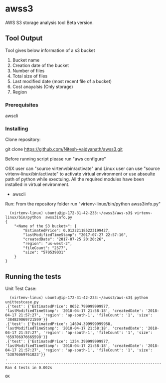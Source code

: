 # awss3
AWS S3 storage analysis tool Beta version.

## Tool Output

Tool gives below information of a s3 bucket
1. Bucket name
2. Creation date of the bucket
3. Number of files
4. Total size of files
5. Last modified date (most recent file of a bucket)
6. Cost anayalsis (Only storage)
7. Region 

### Prerequisites

awscli 

### Installing

Clone repository:

git clone https://github.com/Nitesh-vaidyanath/awss3.git

Before running script please run "aws configure" 

OSX user can "source virtenv/bin/activate" and Linux user can use "source virtenv-linux/bin/activate" to activate virtual environment or use absoulte path of python while exectuing.  All the required modules have been installed in virtual environment.
  - awscli
  
Run:
  From the repository folder run "virtenv-linux/bin/python  awss3info.py"
```
  (virtenv-linux) ubuntu@ip-172-31-42-233:~/awss3/aws-s3$ virtenv-linux/bin/python  awss3info.py
{
    "<Name of the S3 bucket>": {
        "EstimatedPrice": 0.012221185223199427,
        "lastModifiedTimeStamp": "2017-07-27 22:57:16",
        "createdDate": "2017-07-25 20:20:26",
        "region": "us-west-2",
        "fileCount": "2577",
        "size": "570539031"
    }
}
```

## Running the tests
  
Unit Test Case:
```
  (virtenv-linux) ubuntu@ip-172-31-42-233:~/awss3/aws-s3$ python unittestcase.py
.{'test': {'EstimatedPrice': 8652.799999999977, 'lastModifiedTimeStamp': '2018-04-17 21:58:18', 'createdDate': '2018-04-17 21:57:27', 'region': 'ap-south-1', 'fileCount': '1', 'size': '384829069721599'}}
.{'test': {'EstimatedPrice': 14694.399999999958, 'lastModifiedTimeStamp': '2018-04-17 21:58:18', 'createdDate': '2018-04-17 21:57:27', 'region': 'ap-south-1', 'fileCount': '1', 'size': '659706976665598'}}
.{'test': {'EstimatedPrice': 1254.399999999977, 'lastModifiedTimeStamp': '2018-04-17 21:58:18', 'createdDate': '2018-04-17 21:57:27', 'region': 'ap-south-1', 'fileCount': '1', 'size': '53876069761023'}}
.
----------------------------------------------------------------------
Ran 4 tests in 0.002s

OK
```
 
